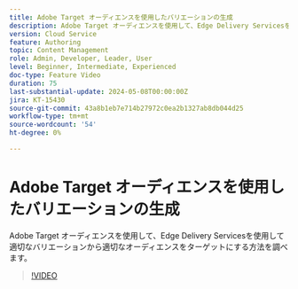 ```yaml
---
title: Adobe Target オーディエンスを使用したバリエーションの生成
description: Adobe Target オーディエンスを使用して、Edge Delivery Servicesを使用して適切なバリエーションから適切なオーディエンスをターゲットにする方法を探索します
version: Cloud Service
feature: Authoring
topic: Content Management
role: Admin, Developer, Leader, User
level: Beginner, Intermediate, Experienced
doc-type: Feature Video
duration: 75
last-substantial-update: 2024-05-08T00:00:00Z
jira: KT-15430
source-git-commit: 43a8b1eb7e714b27972c0ea2b1327ab8db044d25
workflow-type: tm+mt
source-wordcount: '54'
ht-degree: 0%

---
```



# Adobe Target オーディエンスを使用したバリエーションの生成

Adobe Target オーディエンスを使用して、Edge Delivery Servicesを使用して適切なバリエーションから適切なオーディエンスをターゲットにする方法を調べます。

>[!VIDEO](https://video.tv.adobe.com/v/3428792/?learn=on)
